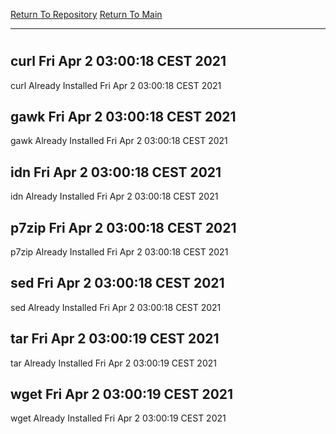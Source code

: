 [Return To Repository](https://github.com/bast69/piholeparser/)
[Return To Main](https://github.com/bast69/piholeparser/blob/master/RecentRunLogs/Mainlog.md)
____________________________________
# 
## curl Fri Apr  2 03:00:18 CEST 2021
curl Already Installed Fri Apr  2 03:00:18 CEST 2021
## gawk Fri Apr  2 03:00:18 CEST 2021
gawk Already Installed Fri Apr  2 03:00:18 CEST 2021
## idn Fri Apr  2 03:00:18 CEST 2021
idn Already Installed Fri Apr  2 03:00:18 CEST 2021
## p7zip Fri Apr  2 03:00:18 CEST 2021
p7zip Already Installed Fri Apr  2 03:00:18 CEST 2021
## sed Fri Apr  2 03:00:18 CEST 2021
sed Already Installed Fri Apr  2 03:00:18 CEST 2021
## tar Fri Apr  2 03:00:19 CEST 2021
tar Already Installed Fri Apr  2 03:00:19 CEST 2021
## wget Fri Apr  2 03:00:19 CEST 2021
wget Already Installed Fri Apr  2 03:00:19 CEST 2021
